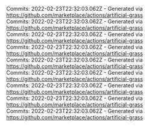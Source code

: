 Commits: 2022-02-23T22:32:03.062Z - Generated via https://github.com/marketplace/actions/artificial-grass
<br>
Commits: 2022-02-23T22:32:03.062Z - Generated via https://github.com/marketplace/actions/artificial-grass
<br>
Commits: 2022-02-23T22:32:03.062Z - Generated via https://github.com/marketplace/actions/artificial-grass
<br>
Commits: 2022-02-23T22:32:03.062Z - Generated via https://github.com/marketplace/actions/artificial-grass
<br>
Commits: 2022-02-23T22:32:03.062Z - Generated via https://github.com/marketplace/actions/artificial-grass
<br>
Commits: 2022-02-23T22:32:03.062Z - Generated via https://github.com/marketplace/actions/artificial-grass
<br>
Commits: 2022-02-23T22:32:03.062Z - Generated via https://github.com/marketplace/actions/artificial-grass
<br>
Commits: 2022-02-23T22:32:03.062Z - Generated via https://github.com/marketplace/actions/artificial-grass
<br>
Commits: 2022-02-23T22:32:03.062Z - Generated via https://github.com/marketplace/actions/artificial-grass
<br>
